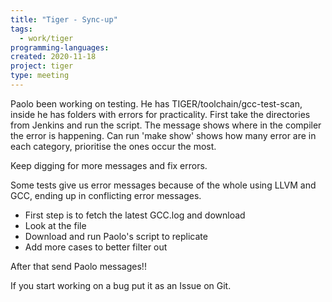 ```yaml
---
title: "Tiger - Sync-up"
tags:
  - work/tiger
programming-languages:
created: 2020-11-18
project: tiger
type: meeting
---
```

Paolo been working on testing. He has TIGER/toolchain/gcc-test-scan, inside he has folders with errors for practicality. First take the directories from Jenkins and run the script. The message shows where in the compiler the error is happening. Can run 'make show' shows how many error are in each category, prioritise the ones occur the most.

Keep digging for more messages and fix errors.

Some tests give us error messages because of the whole using LLVM and GCC, ending up in conflicting error messages.

* First step is to fetch the latest GCC.log and download
* Look at the file
* Download and run Paolo's script to replicate
* Add more cases to better filter out

After that send Paolo messages!!

If you start working on a bug put it as an Issue on Git.